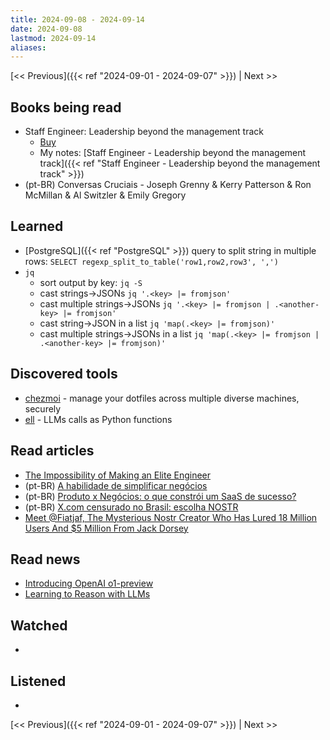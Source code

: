 ```yaml
---
title: 2024-09-08 - 2024-09-14
date: 2024-09-08
lastmod: 2024-09-14
aliases:
---
```


[<< Previous]({{< ref "2024-09-01 - 2024-09-07" >}}) | Next >>

## Books being read
- Staff Engineer: Leadership beyond the management track
	- [Buy](https://staffeng.com/book)
	- My notes: [Staff Engineer - Leadership beyond the management track]({{< ref "Staff Engineer - Leadership beyond the management track" >}})
- (pt-BR) Conversas Cruciais - Joseph Grenny & Kerry Patterson & Ron McMillan &
  Al Switzler & Emily Gregory

## Learned
- [PostgreSQL]({{< ref "PostgreSQL" >}}) query to split string in multiple rows: `SELECT regexp_split_to_table('row1,row2,row3', ',')`
- `jq`
    * sort output by key: `jq -S`
    * cast strings->JSONs `jq '.<key> |= fromjson'`
    * cast multiple strings->JSONs `jq '.<key> |= fromjson | .<another-key> |= fromjson'`
    * cast string->JSON in a list `jq 'map(.<key> |= fromjson)'`
    * cast multiple strings->JSONs in a list `jq 'map(.<key> |= fromjson | .<another-key> |= fromjson)'`

## Discovered tools
- [chezmoi](https://github.com/twpayne/chezmoi) - manage your dotfiles across
  multiple diverse machines, securely
- [ell](https://github.com/MadcowD/ell) - LLMs calls as Python functions

## Read articles
- [The Impossibility of Making an Elite Engineer](https://tidyfirst.substack.com/p/the-impossibility-of-making-an-elite)
- (pt-BR) [A habilidade de simplificar negócios](https://microsaas.substack.com/p/a-habilidade-de-simplificar-negocios)
- (pt-BR) [Produto x Negócios: o que constrói um SaaS de sucesso?](https://open.substack.com/pub/operandoumsaas/p/produto-x-negocios-o-que-constroi)
- (pt-BR) [X.com censurado no Brasil: escolha NOSTR](https://www.akitaonrails.com/2024/09/11/x-com-censurado-no-brasil-escolha-nostr)
- [Meet @Fiatjaf, The Mysterious Nostr Creator Who Has Lured 18 Million Users And $5 Million From Jack Dorsey](https://www.forbes.com/sites/digital-assets/2023/05/30/bitcoin-social-network-nostr-creator-fiatjaf-/)

## Read news
- [Introducing OpenAI o1-preview](https://openai.com/index/introducing-openai-o1-preview/)
- [Learning to Reason with LLMs](https://openai.com/index/learning-to-reason-with-llms/)

## Watched
-

## Listened
-

[<< Previous]({{< ref "2024-09-01 - 2024-09-07" >}}) | Next >>
